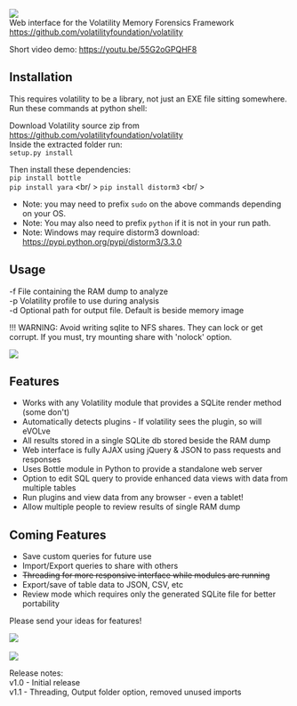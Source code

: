<img src="https://github.com/JamesHabben/evolve/blob/master/images/evolve-logo-github.png" /> <br />
Web interface for the Volatility Memory Forensics Framework
https://github.com/volatilityfoundation/volatility

Short video demo:
https://youtu.be/55G2oGPQHF8

## Installation
This requires volatility to be a library, not just an EXE file sitting somewhere. Run these commands at python shell:

Download Volatility source zip from https://github.com/volatilityfoundation/volatility<br />
Inside the extracted folder run: <br />
`setup.py install`<br />

Then install these dependencies: <br />
`pip install bottle` <br />
`pip install yara` <br/ >
`pip install distorm3` <br/ >
* Note: you may need to prefix `sudo` on the above commands depending on your OS.
* Note: You may also need to prefix `python` if it is not in your run path.
* Note: Windows may require distorm3 download: https://pypi.python.org/pypi/distorm3/3.3.0


## Usage
-f File containing the RAM dump to analyze <br />
-p Volatility profile to use during analysis <br />
-d Optional path for output file. Default is beside memory image <br />

!!! WARNING: Avoid writing sqlite to NFS shares. They can lock or get corrupt. If you must, try mounting share with 'nolock' option.

<img src="https://github.com/JamesHabben/evolve/blob/master/images/evolve-cmd.png" />

## Features
- Works with any Volatility module that provides a SQLite render method (some don't)
- Automatically detects plugins - If volatility sees the plugin, so will eVOLve
- All results stored in a single SQLite db stored beside the RAM dump
- Web interface is fully AJAX using jQuery & JSON to pass requests and responses
- Uses Bottle module in Python to provide a standalone web server
- Option to edit SQL query to provide enhanced data views with data from multiple tables
- Run plugins and view data from any browser - even a tablet!
- Allow multiple people to review results of single RAM dump

## Coming Features
- Save custom queries for future use
- Import/Export queries to share with others
- ~~Threading for more responsive interface while modules are running~~
- Export/save of table data to JSON, CSV, etc
- Review mode which requires only the generated SQLite file for better portability

Please send your ideas for features!

<img src="https://github.com/JamesHabben/evolve/blob/master/images/evolve-connections.png" />
<br /><br />
<img src="https://github.com/JamesHabben/evolve/blob/master/images/evolve-wsock32.png" />

Release notes:<br />
v1.0 - Initial release <br />
v1.1 - Threading, Output folder option, removed unused imports<br />
